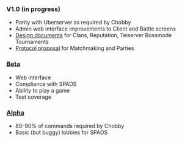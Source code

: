 ### V1.0 (in progress)
- Parity with Uberserver as required by Chobby
- Admin web interface improvements to Client and Battle screens
- [Design documents](/documents/designs) for Clans, Reputation, Teiserver Bossmode Tournaments
- [Protocol proposal](/documents/spring) for Matchmaking and Parties

### [Beta](https://github.com/Teifion/teiserver/releases/tag/beta)
- Web interface
- Compliance with SPADS
- Ability to play a game
- Test coverage

### [Alpha](https://github.com/Teifion/teiserver/releases/tag/alpha)
- 80-90% of commands required by Chobby
- Basic (but buggy) lobbies for SPADS
